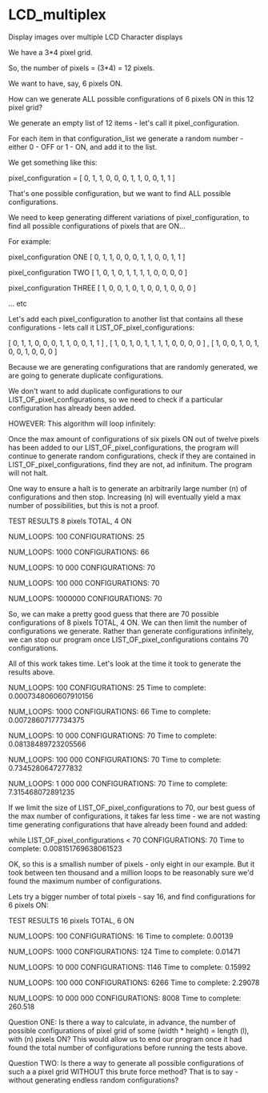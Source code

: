 # LCD_multiplex
Display images over multiple LCD Character displays


We have a 3*4 pixel grid. 

So, the number of pixels = (3*4) = 12 pixels.

We want to have, say, 6 pixels ON.

How can we generate ALL possible configurations of 6 pixels ON in this 12 pixel grid?

We generate an empty list of 12 items - let's call it pixel_configuration.

For each item in that configuration_list we generate a random number  - either  0 - OFF or 1 - ON, and add it to the list.

We get something like this:

pixel_configuration = [ 0, 1, 1, 0, 0, 0, 1, 1, 0, 0, 1, 1 ]

That's one possible configuration, but we want to find ALL possible configurations.

We need to keep generating different variations of pixel_configuration, to find all possible configurations of pixels that are ON...


For example:

pixel_configuration ONE
[ 0, 1, 1, 0, 0, 0, 1, 1, 0, 0, 1, 1 ]

pixel_configuration TWO
[ 1, 0, 1, 0, 1, 1, 1, 1, 0, 0, 0, 0 ]

pixel_configuration THREE
[ 1, 0, 0, 1, 0, 1, 0, 0, 1, 0, 0, 0 ]

... etc

Let's add each pixel_configuration to another list that contains all these configurations - lets call it LIST_OF_pixel_configurations:

[ 0, 1, 1, 0, 0, 0, 1, 1, 0, 0, 1, 1 ] ,
[ 1, 0, 1, 0, 1, 1, 1, 1, 0, 0, 0, 0 ] , 
[ 1, 0, 0, 1, 0, 1, 0, 0, 1, 0, 0, 0 ]


Because we are generating configurations that are randomly generated, we are going to generate duplicate configurations.

We don't want to add duplicate configurations to our LIST_OF_pixel_configurations, so we need to check if a particular configuration has already been added.


HOWEVER:
This algorithm will loop infinitely:

Once the max amount of configurations of six pixels ON out of twelve pixels has been added to our LIST_OF_pixel_configurations, the program will continue to generate random configurations, check if they are contained in	LIST_OF_pixel_configurations, find they are not, ad infinitum. The program will not halt.

One way to ensure a halt is to generate an arbitrarily large number (n) of configurations and then stop. Increasing (n) will eventually yield a max number of possibilities, but this is not a proof. 

TEST RESULTS
8 pixels TOTAL, 4 ON

NUM_LOOPS: 100 
CONFIGURATIONS: 25

NUM_LOOPS: 1000
CONFIGURATIONS: 66

NUM_LOOPS: 10 000
CONFIGURATIONS: 70

NUM_LOOPS: 100 000
CONFIGURATIONS: 70

NUM_LOOPS: 1000000
CONFIGURATIONS: 70

So, we can make a pretty good guess that there are 70 possible configurations of 8 pixels TOTAL, 4 ON. We can then limit the number of configurations we generate. Rather than generate configurations infinitely, we can stop our program once LIST_OF_pixel_configurations contains 70 configurations.


All of this work takes time. Let's look at the time it took to generate the results above.

NUM_LOOPS: 100
CONFIGURATIONS: 25
Time to complete: 0.0007348060607910156

NUM_LOOPS: 1000
CONFIGURATIONS: 66
Time to complete: 0.00728607177734375

NUM_LOOPS: 10 000
CONFIGURATIONS: 70 
Time to complete: 0.08138489723205566

NUM_LOOPS: 100 000
CONFIGURATIONS: 70
Time to complete: 0.7345280647277832

NUM_LOOPS: 1 000 000
CONFIGURATIONS: 70
Time to complete: 7.315468072891235 

If we limit the size of LIST_OF_pixel_configurations to 70, our best guess of the max number of configurations, it takes far less time - we are not wasting time generating configurations that have already been found and added:

while LIST_OF_pixel_configurations < 70
CONFIGURATIONS: 70
Time to complete: 0.008151769638061523


OK, so this is a smallish number of pixels - only eight in our example.  But it took between ten thousand and a million loops to be reasonably sure we'd found the maximum number of configurations.


Lets try a bigger number of total pixels - say 16, and find configurations for 6 pixels ON:

TEST RESULTS
16 pixels TOTAL, 6 ON

NUM_LOOPS: 100 
CONFIGURATIONS: 16
Time to complete: 0.00139

NUM_LOOPS: 1000 
CONFIGURATIONS: 124
Time to complete: 0.01471

NUM_LOOPS: 10 000
CONFIGURATIONS: 1146
Time to complete: 0.15992

NUM_LOOPS: 100 000 
CONFIGURATIONS: 6266
Time to complete: 2.29078

NUM_LOOPS: 10 000 000 
CONFIGURATIONS: 8008
Time to complete: 260.518





Question ONE:
Is there a way to calculate, in advance, the number of possible configurations of pixel grid of some (width * height) = length (l), with (n) pixels ON? This would allow us to end our program once it had found the total number of configurations before running the tests above.

Question TWO:
Is there a way to generate all possible configurations of such a  a pixel grid WITHOUT this brute force method? That is to say - without generating endless random configurations?










